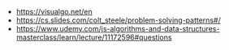 - https://visualgo.net/en
- https://cs.slides.com/colt_steele/problem-solving-patterns#/
- https://www.udemy.com/js-algorithms-and-data-structures-masterclass/learn/lecture/11172596#questions
